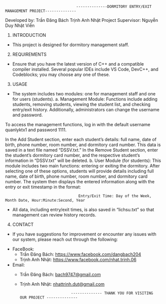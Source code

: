                                     --------------DORMITORY ENTRY/EXIT MANAGEMENT PROJECT--------------

Developed by:
Trần Đăng Bách
Trịnh Anh Nhật
Project Supervisor: Nguyễn Duy Nhật Viễn

1. INTRODUCTION
- This project is designed for dormitory management staff.

2. REQUIREMENTS
- Ensure that you have the latest version of C++ and a compatible compiler installed. Several popular IDEs include VS Code, DevC++, and Codeblocks; you may choose any one of these.

3. USAGE
- The system includes two modules: one for management staff and one for users (students).
a. Management Module:
Functions include adding students, removing students, viewing the student list, and checking entry/exit history. Additionally, administrators can change the username and password.

To access the management functions, log in with the default username quanlyktx1 and password 1111.

In the Add Student section, enter each student’s details: full name, date of birth, phone number, room number, and dormitory card number. This data is saved in a text file named “DSSV.txt.”
In the Remove Student section, enter the student’s dormitory card number, and the respective student’s information in “DSSV.txt” will be deleted.
b. User Module (for students):
This module includes two main functions: entering or exiting the dormitory. After selecting one of these options, students will provide details including full name, date of birth, phone number, room number, and dormitory card number. The system then displays the entered information along with the entry or exit timestamp in the format:

                                     Entry/Exit Time: Day of the Week, Month Date, Hour:Minute:Second, Year

- All data, including entry/exit times, is also saved in “lichsu.txt” so that management can review history records.

4. CONTACT
 - If you have suggestions for improvement or encounter any issues with our system, please reach out through the following:
* FaceBook:
    - Trần Đăng Bách: https://www.facebook.com/dangbach204
    - Trịnh Anh Nhật: https://www.facebook.com/nhat.trinh.06
* Email:
    - Trần Đăng Bách: bach9747@gmail.com
    - Trịnh Anh Nhật: nhattrinh.dut@gmail.com



                                 -------------- THANK YOU FOR VISITING OUR PROJECT --------------
